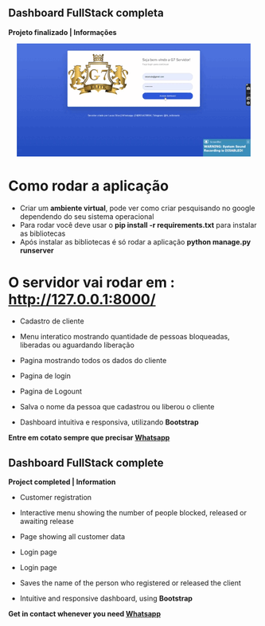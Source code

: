 ## Dashboard FullStack completa

**Projeto finalizado | Informações**

<p align="center">
  <img width="470" src="/sistem-gif.gif">
</p>

# Como rodar a aplicação
 - Criar um  **ambiente virtual**, pode ver como criar pesquisando no google dependendo do seu sistema operacional
 - Para rodar você deve usar o  **pip install -r requirements.txt** para instalar as bibliotecas
 - Após instalar as bibliotecas é só rodar a aplicação **python manage.py runserver**
 
 # O servidor vai rodar em : http://127.0.0.1:8000/


- Cadastro de cliente

- Menu interatico mostrando quantidade de pessoas bloqueadas, liberadas ou aguardando liberação

- Pagina mostrando todos os dados do cliente

- Pagina de login

- Pagina de Logount

- Salva o nome da pessoa que cadastrou ou liberou o cliente

- Dashboard intuitiva e responsiva, utilizando **Bootstrap**


**Entre em cotato sempre que precisar [Whatsapp](https://api.whatsapp.com/send?phone=5574981199190&text=Ol%C3%A1%20Lucas%2C%20tudo%20bem%3F%20Pode%20me%20ajudar%20%3F)**

## Dashboard FullStack complete

**Project completed | Information**

- Customer registration

- Interactive menu showing the number of people blocked, released or awaiting release

- Page showing all customer data

- Login page

- Login page

- Saves the name of the person who registered or released the client

- Intuitive and responsive dashboard, using **Bootstrap**

**Get in contact whenever you need [Whatsapp](https://api.whatsapp.com/send?phone=5574981199190&text=Ol%C3%A1%20Lucas%2C%20tudo%20bem%3F%20Pode%20me%20ajudar%20%3F)**
